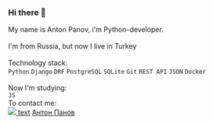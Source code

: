 ### Hi there 👋

My name is Anton Panov, i'm Python-developer.<br />
<br />
I'm from Russia, but now I live in Turkey<br />
<br />
Technology stack:<br />
`Python` `Django` `DRF` `PostgreSQL` `SQLite` `Git` `REST API` `JSON` `Docker`<br />
<br />
Now I'm studying:<br />
`JS`
<br />
To contact me:<br />
[<img src="https://img.shields.io/badge/Telegram-blue?style=for-the-badge&logo=Telegram&logoColor=white"/> ](https://github.com/APanov13)
[text](www.ya.ru)
[Антон Панов](https:t.me/APAnov_IBU70)
